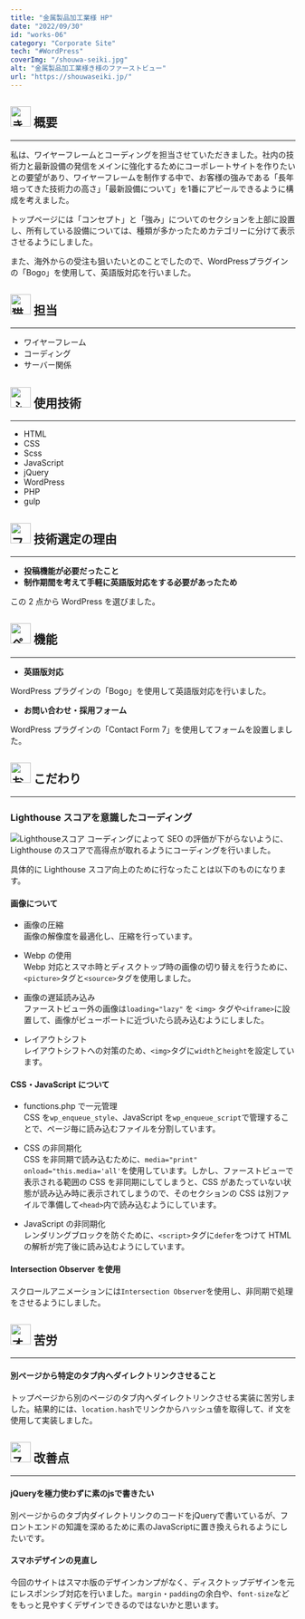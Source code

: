 ```yaml
---
title: "金属製品加工業様 HP"
date: "2022/09/30"
id: "works-06"
category: "Corporate Site"
tech: "#WordPress"
coverImg: "/shouwa-seiki.jpg"
alt: "金属製品加工業様き様のファーストビュー"
url: "https://shouwaseiki.jp/"
---
```


<h2>
<img src="/fox.svg" alt="きつねのイラスト" width="36px" height="36px" loading="lazy">
<strong>概要</strong>
</h2>

---

私は、ワイヤーフレームとコーディングを担当させていただきました。社内の技術力と最新設備の発信をメインに強化するためにコーポレートサイトを作りたいとの要望があり、ワイヤーフレームを制作する中で、お客様の強みである「長年培ってきた技術力の高さ」「最新設備について」を1番にアピールできるように構成を考えました。

トップページには「コンセプト」と「強み」についてのセクションを上部に設置し、所有している設備については、種類が多かったためカテゴリーに分けて表示させるようにしました。

また、海外からの受注も狙いたいとのことでしたので、WordPressプラグインの「Bogo」を使用して、英語版対応を行いました。

<h2>
<img src="/cat.svg" alt="猫のイラスト" width="36px" height="36px" loading="lazy">
<strong>担当</strong>
</h2>

---

- ワイヤーフレーム
- コーディング
- サーバー関係

<h2>
<img src="/owl.svg" alt="ふくろうのイラスト" width="36px" height="36px" loading="lazy">
<strong>使用技術</strong>
</h2>

---

- HTML
- CSS
- Scss
- JavaScript
- jQuery
- WordPress
- PHP
- gulp

<h2>
<img src="/flamingo.svg" alt="フラミンゴのイラスト" width="36px" height="36px" loading="lazy">
<strong>技術選定の理由</strong>
</h2>

---

- **投稿機能が必要だったこと**
- **制作期間を考えて手軽に英語版対応をする必要があったため**

この 2 点から WordPress を選びました。

<h2>
<img src="/penguin.svg" alt="ペンギンのイラスト" width="36px" height="36px" loading="lazy">
<strong>機能</strong>
</h2>

---

- **英語版対応**

WordPress プラグインの「Bogo」を使用して英語版対応を行いました。

- **お問い合わせ・採用フォーム**

WordPress プラグインの「Contact Form 7」を使用してフォームを設置しました。

<h2>
<img src="/monkey.svg" alt="お猿さんのイラスト" width="36px" height="36px" loading="lazy">
<strong>こだわり</strong>
</h2>

---

### Lighthouse スコアを意識したコーディング

![Lighthouseスコア](/shouwa-lighthouse.png)
コーディングによって SEO の評価が下がらないように、Lighthouse のスコアで高得点が取れるようにコーディングを行いました。

具体的に Lighthouse スコア向上のために行なったことは以下のものになります。

#### 画像について<br>

- 画像の圧縮<br>
  画像の解像度を最適化し、圧縮を行っています。

- Webp の使用<br>
  Webp 対応とスマホ時とディスクトップ時の画像の切り替えを行うために、`<picture>`タグと`<source>`タグを使用しました。

- 画像の遅延読み込み<br>
  ファーストビュー外の画像は`loading="lazy"` を `<img>` タグや`<iframe>`に設置して、画像がビューポートに近づいたら読み込むようにしました。

- レイアウトシフト<br>
  レイアウトシフトへの対策のため、`<img>`タグに`width`と`height`を設定しています。

#### CSS・JavaScript について<br>

- functions.php で一元管理<br>
  CSS を`wp_enqueue_style`、JavaScript を`wp_enqueue_script`で管理することで、ページ毎に読み込むファイルを分割しています。

- CSS の非同期化<br>
  CSS を非同期で読み込むために、`media="print" onload="this.media='all'`を使用しています。しかし、ファーストビューで表示される範囲の CSS を非同期にしてしまうと、CSS があたっていない状態が読み込み時に表示されてしまうので、そのセクションの CSS は別ファイルで準備して`<head>`内で読み込むようにしています。

- JavaScript の非同期化<br>
  レンダリングブロックを防ぐために、`<script>`タグに`defer`をつけて HTML の解析が完了後に読み込むようにしています。

#### Intersection Observer を使用<br>

スクロールアニメーションには`Intersection Observer`を使用し、非同期で処理をさせるようにしました。

<h2>
<img src="/wolf.svg" alt="オオカミのイラスト" width="36px" height="36px" loading="lazy">
<strong>苦労</strong>
</h2>

---

#### 別ページから特定のタブ内へダイレクトリンクさせること<br>

トップページから別のページのタブ内へダイレクトリンクさせる実装に苦労しました。結果的には、`location.hash`でリンクからハッシュ値を取得して、if 文を使用して実装しました。

<h2>
<img src="/skunk.svg" alt="スカンクのイラスト" width="36px" height="36px" loading="lazy">
<strong>改善点</strong>
</h2>

---

#### jQueryを極力使わずに素のjsで書きたい<br>
別ページからのタブ内ダイレクトリンクのコードをjQueryで書いているが、フロントエンドの知識を深めるために素のJavaScriptに置き換えられるようにしたいです。

#### スマホデザインの見直し<br>
今回のサイトはスマホ版のデザインカンプがなく、ディスクトップデザインを元にレスポンシブ対応を行いました。```margin```・```padding```の余白や、```font-size```などをもっと見やすくデザインできるのではないかと思います。
